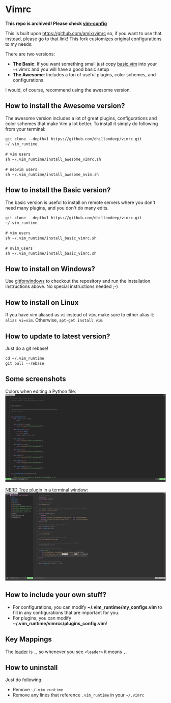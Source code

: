 # Vimrc

**This repo is archived! Please check [vim-config](https://github.com/dhillondeep/vim-config)**


This is built upon https://github.com/amix/vimrc so, if you want to use that instead, please go to that link!
This fork customizes original configurations to my needs:

There are two versions:

* **The Basic**: If you want something small just copy [basic.vim](https://github.com/dhillondeep/vimrc/blob/master/vimrcs/basic.vim) into your ~/.vimrc and you will have a good basic setup
* **The Awesome**: Includes a ton of useful plugins, color schemes, and configurations

I would, of course, recommend using the awesome version.


## How to install the Awesome version?
The awesome version includes a lot of great plugins, configurations and color schemes that make Vim a lot better. To install it simply do following from your terminal:

	git clone --depth=1 https://github.com/dhillondeep/vimrc.git ~/.vim_runtime

    # vim users
	sh ~/.vim_runtime/install_awesome_vimrc.sh

    # neovim users
    sh ~/.vim_runtime/install_awesome_nvim.sh

## How to install the Basic version?

The basic version is useful to install on remote servers where you don't need many plugins, and you don't do many edits.

	git clone --depth=1 https://github.com/dhillondeep/vimrc.git ~/.vim_runtime

    # vim users
	sh ~/.vim_runtime/install_basic_vimrc.sh

    # nvim_users
    sh ~/.vim_runtime/install_basic_vimrc.sh


## How to install on Windows?

Use [gitforwindows](http://gitforwindows.org/) to checkout the repository and run the installation instructions above. No special instructions needed ;-)


## How to install on Linux

If you have vim aliased as `vi` instead of `vim`, make sure to either alias it: `alias vi=vim`. Otherwise, `apt-get install vim`


## How to update to latest version?

Just do a git rebase!

    cd ~/.vim_runtime
    git pull --rebase

## Some screenshots

Colors when editing a Python file:
![Screenshot 1](docs/imgs/vim_python.png)

[NERD Tree](https://github.com/scrooloose/nerdtree) plugin in a terminal window:
![Screenshot 3](docs/imgs/vim_nerdtree.png)


## How to include your own stuff?

- For configurations, you can modify **~/.vim_runtime/my_configs.vim** to fill in any configurations that are important for you. 
- For plugins, you can modify **~/.vim_runtime/vimrcs/plugins_config.vim**!

## Key Mappings

The [leader](http://learnvimscriptthehardway.stevelosh.com/chapters/06.html#leader) is `,`, so whenever you see `<leader>` it means `,`.


## How to uninstall
Just do following:
* Remove `~/.vim_runtime`
* Remove any lines that reference `.vim_runtime` in your `~/.vimrc`
